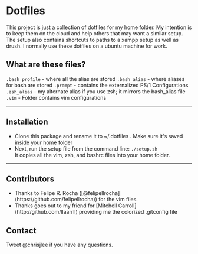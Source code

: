 <h1>Dotfiles</h1>

This project is just a collection of dotfiles for my home folder. My intention is to keep them on the cloud and help others that may want a similar setup. The setup also contains shortcuts to paths to a xampp setup as well as drush. I normally use these dotfiles on a ubuntu machine for work.

## What are these files?

`.bash_profile` - where all the alias are stored
`.bash_alias` - where aliases for bash are stored
`.prompt` - contains the externalized PS/1 Configurations
`.zsh_alias` - my alternate alias if you use zsh; it mirrors the bash_alias file
`.vim` - Folder contains vim configurations

---

## Installation
* Clone this package and rename it to ~/.dotfiles . Make sure it's saved inside your home folder</li>
* Next, run the setup file from the command line: <code>./setup.sh</code><br>It copies all the vim, zsh, and bashrc files into your home folder.

---

## Contributors</h2>
<ul>
  <li>Thanks to Felipe R. Rocha ([@felipellrocha](https://github.com/felipellrocha)) for the vim files.</li>
  <li>Thanks goes out to my friend for [Mitchell Carroll](http://github.com/llaarrll) providing me the colorized .gitconfig file</li>
</ul>

## Contact
Tweet @chrisjlee if you have any questions.
